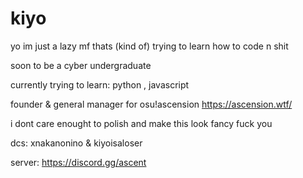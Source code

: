 # kiyo

yo im just a lazy mf thats (kind of) trying to learn how to code n shit

soon to be a cyber undergraduate

currently trying to learn:
python , javascript

founder & general manager for osu!ascension
https://ascension.wtf/

i dont care enought to polish and make this look fancy fuck you

dcs: xnakanonino & kiyoisaloser

server: https://discord.gg/ascent
